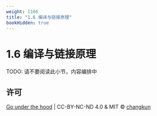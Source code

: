 ```yaml
---
weight: 1106
title: "1.6 编译与链接原理"
bookHidden: true
---
```


# 1.6 编译与链接原理

TODO: 请不要阅读此小节，内容编排中


## 许可

[Go under the hood](https://github.com/changkun/go-under-the-hood) | CC-BY-NC-ND 4.0 & MIT &copy; [changkun](https://changkun.de)

